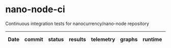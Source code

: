 # nano-node-ci

Continuous integration tests for nanocurrency/nano-node repository

|Date| commit| status | results | telemetry | graphs | runtime | test count |
|----|----|----|----|----|----|----|----|
